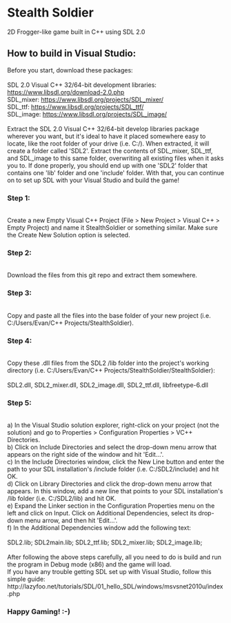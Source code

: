 # Stealth Soldier
2D Frogger-like game built in C++ using SDL 2.0

## How to build in Visual Studio:

Before you start, download these packages: 
<br>
<br>
SDL 2.0 Visual C++ 32/64-bit development libraries: https://www.libsdl.org/download-2.0.php
<br>
SDL_mixer: https://www.libsdl.org/projects/SDL_mixer/
<br>
SDL_ttf: https://www.libsdl.org/projects/SDL_ttf/
<br>
SDL_image: https://www.libsdl.org/projects/SDL_image/
<br>
<br>
Extract the SDL 2.0 Visual C++ 32/64-bit develop libraries package wherever you want, but it's ideal to have it placed somewhere easy to locate, like the root folder of your drive (i.e. C:/). When extracted, it will create a folder called 'SDL2'. Extract the contents of SDL_mixer, SDL_ttf, and SDL_image to this same folder, overwriting all existing files when it asks you to. If done properly, you should end up with one 'SDL2' folder that contains one 'lib' folder and one 'include' folder. With that, you can continue on to set up SDL with your Visual Studio and build the game!
<br>
<h3>Step 1:</h3>
<br>
Create a new Empty Visual C++ Project (File > New Project > Visual C++ > Empty Project) and name it StealthSoldier or something similar. Make sure the Create New Solution option is selected.
<br>
<h3>Step 2:</h3>
<br>
Download the files from this git repo and extract them somewhere.
<br>
<h3>Step 3:</h3>
<br>
Copy and paste all the files into the base folder of your new project (i.e. C:/Users/Evan/C++ Projects/StealthSoldier).
<br>
<h3>Step 4:</h3>
<br>
Copy these .dll files from the SDL2 /lib folder into the project's working directory (i.e. C:/Users/Evan/C++ Projects/StealthSoldier/StealthSoldier):
<br>
<br>
SDL2.dll,
SDL2_mixer.dll,
SDL2_image.dll,
SDL2_ttf.dll,
libfreetype-6.dll
<br>
<h3>Step 5:</h3>
<br>
a) In the Visual Studio solution explorer, right-click on your project (not the solution) and go to Properties > Configuration Properties > VC++ Directories.<br>
b) Click on Include Directories and select the drop-down menu arrow that appears on the right side of the window and hit 'Edit...'.<br>
c) In the Include Directories window, click the New Line button and enter the path to your SDL installation's /include folder (i.e. C:/SDL2/include) and hit OK.<br>
d) Click on Library Directories and click the drop-down menu arrow that appears. In this window, add a new line that points to your SDL installation's /lib folder (i.e. C:/SDL2/lib) and hit OK.<br>
e) Expand the Linker section in the Configuration Properties menu on the left and click on Input. Click on Additional Dependencies, select its drop-down menu arrow, and then hit 'Edit...'.<br>
f) In the Additional Dependencies window add the following text:
<br>
<br>
SDL2.lib; 
SDL2main.lib; 
SDL2_ttf.lib; 
SDL2_mixer.lib;  
SDL2_image.lib;
<br>
<br>
After following the above steps carefully, all you need to do is build and run the program in Debug mode (x86) and the game will load.<br>
If you have any trouble getting SDL set up with Visual Studio, follow this simple guide: http://lazyfoo.net/tutorials/SDL/01_hello_SDL/windows/msvsnet2010u/index.php
<br>
<h3>Happy Gaming! :-)</h3>

